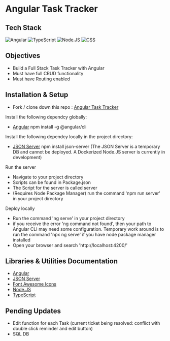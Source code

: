 # Angular Task Tracker

## Tech Stack

![Angular](https://img.shields.io/badge/angular-%23DD0031.svg?style=for-the-badge&logo=angular&logoColor=white)
![TypeScript](https://img.shields.io/badge/typescript-%23007ACC.svg?style=for-the-badge&logo=typescript&logoColor=white)
![Node.JS](https://img.shields.io/badge/node.js-6DA55F?style=for-the-badge&logo=node.js&logoColor=white)
![CSS](https://camo.githubusercontent.com/e6b67b27998fca3bccf4c0ee479fc8f9de09d91f389cccfbe6cb1e29c10cfbd7/68747470733a2f2f696d672e736869656c64732e696f2f62616467652f637373332d2532333135373242362e7376673f7374796c653d666f722d7468652d6261646765266c6f676f3d63737333266c6f676f436f6c6f723d7768697465)


## Objectives 

- Build a Full Stack Task Tracker with Angular
- Must have full CRUD functionality
- Must have Routing enabled


## Installation & Setup

- Fork / clone down this repo : [Angular Task Tracker](https://github.com/snsolomar/taskTrackerAngular.git)

Install the following dependcy globally: 
- [Angular](https://angular.io/guide/setup-local)
  npm install -g @angular/cli

Install the following dependcy locally in the project directory: 
- [JSON Server]([https://angular.io/guide/setup-local](https://www.npmjs.com/package/json-server#getting-started))
  npm install json-server
  (The JSON Server is a temporary DB and cannot be deployed. A Dockerized Node.JS server is currently in development)

Run the server
- Navigate to your project directory
- Scripts can be found in Package.json
- The Script for the server is called server
- (Requires Node Package Manager) run the command 'npm run server' in your project directory

Deploy locally
- Run the command 'ng serve' in your project directory
- if you receive the error 'ng command not found', then your path to Angular CLI may need some configuration. Temporary work around is to run the command 'npx ng serve' if you have node package manager installed
- Open your browser and search 'http://localhost:4200/'


  
## Libraries & Utilities Documentation

- [Angular](https://angular.io/docs) 
- [JSON Server](https://www.npmjs.com/package/json-server#getting-started)
- [Font Awesome Icons](https://fontawesome.com/docs)
- [Node.JS](https://nodejs.org/en/docs)
- [TypeScript](https://www.typescriptlang.org/docs/)

## Pending Updates

- Edit function for each Task (current ticket being resolved: conflict with double click reminder and edit button)
- SQL DB

